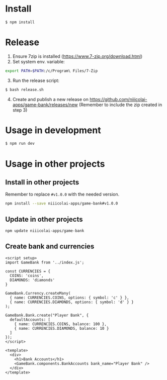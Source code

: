 # Install

```bash
$ npm install
```

# Release
1. Ensure 7zip is installed (https://www.7-zip.org/download.html)
2. Set system env. variable: 
```bash
export PATH=$PATH:/c/Program\ Files/7-Zip
```
3. Run the release script:
```bash
$ bash release.sh
```
4. Create and publish a new release on https://github.com/niiicolai-apps/game-bank/releases/new (Remember to include the zip created in step 3)

# Usage in development

```bash
$ npm run dev
```

# Usage in other projects

## Install in other projects
Remember to replace `#v1.0.0` with the needed version.
```bash
npm install --save niiicolai-apps/game-bank#v1.0.0
```

## Update in other projects
```bash
npm update niiicolai-apps/game-bank
```

## Create bank and currencies

```vue
<script setup>
import GameBank from '../index.js';

const CURRENCIES = {
  COINS: 'coins',
  DIAMONDS: 'diamonds'
}

GameBank.Currency.createMany(
  { name: CURRENCIES.COINS, options: { symbol: 'c' } },
  { name: CURRENCIES.DIAMONDS, options: { symbol: 'd' } }
);

GameBank.Bank.create("Player Bank", {
  defaultAccounts: [
    { name: CURRENCIES.COINS, balance: 100 },
    { name: CURRENCIES.DIAMONDS, balance: 10 }
  ]
});
</script>

<template>
  <div>
    <h1>Bank Accounts</h1>
    <GameBank.components.BankAccounts bank_name="Player Bank" />
  </div>
</template>
```
